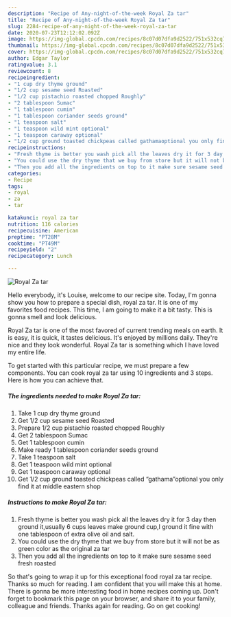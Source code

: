 ```yaml
---
description: "Recipe of Any-night-of-the-week Royal Za tar"
title: "Recipe of Any-night-of-the-week Royal Za tar"
slug: 2284-recipe-of-any-night-of-the-week-royal-za-tar
date: 2020-07-23T12:12:02.092Z
image: https://img-global.cpcdn.com/recipes/8c07d07dfa9d2522/751x532cq70/royal-za-tar-recipe-main-photo.jpg
thumbnail: https://img-global.cpcdn.com/recipes/8c07d07dfa9d2522/751x532cq70/royal-za-tar-recipe-main-photo.jpg
cover: https://img-global.cpcdn.com/recipes/8c07d07dfa9d2522/751x532cq70/royal-za-tar-recipe-main-photo.jpg
author: Edgar Taylor
ratingvalue: 3.1
reviewcount: 8
recipeingredient:
- "1 cup dry thyme ground"
- "1/2 cup sesame seed Roasted"
- "1/2 cup pistachio roasted chopped Roughly"
- "2 tablespoon Sumac"
- "1 tablespoon cumin"
- "1 tablespoon coriander seeds ground"
- "1 teaspoon salt"
- "1 teaspoon wild mint optional"
- "1 teaspoon caraway optional"
- "1/2 cup ground toasted chickpeas called gathamaoptional you only find it at middle eastern shop"
recipeinstructions:
- "Fresh thyme is better you wash pick all the leaves dry it for 3 day then ground it,usually 6 cups leaves make ground cup,I ground it fine with one tablespoon of extra olive oil and salt."
- "You could use the dry thyme that we buy from store but it will not be as green color as the original za tar"
- "Then you add all the ingredients on top to it make sure sesame seed fresh roasted"
categories:
- Recipe
tags:
- royal
- za
- tar

katakunci: royal za tar 
nutrition: 116 calories
recipecuisine: American
preptime: "PT28M"
cooktime: "PT49M"
recipeyield: "2"
recipecategory: Lunch

---
```



![Royal Za tar](https://img-global.cpcdn.com/recipes/8c07d07dfa9d2522/751x532cq70/royal-za-tar-recipe-main-photo.jpg)

Hello everybody, it's Louise, welcome to our recipe site. Today, I'm gonna show you how to prepare a special dish, royal za tar. It is one of my favorites food recipes. This time, I am going to make it a bit tasty. This is gonna smell and look delicious.



Royal Za tar is one of the most favored of current trending meals on earth. It is easy, it is quick, it tastes delicious. It's enjoyed by millions daily. They're nice and they look wonderful. Royal Za tar is something which I have loved my entire life.


To get started with this particular recipe, we must prepare a few components. You can cook royal za tar using 10 ingredients and 3 steps. Here is how you can achieve that.

<!--inarticleads1-->

##### The ingredients needed to make Royal Za tar:

1. Take 1 cup dry thyme ground
1. Get 1/2 cup sesame seed Roasted
1. Prepare 1/2 cup pistachio roasted chopped Roughly
1. Get 2 tablespoon Sumac
1. Get 1 tablespoon cumin
1. Make ready 1 tablespoon coriander seeds ground
1. Take 1 teaspoon salt
1. Get 1 teaspoon wild mint optional
1. Get 1 teaspoon caraway optional
1. Get 1/2 cup ground toasted chickpeas called “gathama”optional you only find it at middle eastern shop




<!--inarticleads2-->

##### Instructions to make Royal Za tar:

1. Fresh thyme is better you wash pick all the leaves dry it for 3 day then ground it,usually 6 cups leaves make ground cup,I ground it fine with one tablespoon of extra olive oil and salt.
1. You could use the dry thyme that we buy from store but it will not be as green color as the original za tar
1. Then you add all the ingredients on top to it make sure sesame seed fresh roasted




So that's going to wrap it up for this exceptional food royal za tar recipe. Thanks so much for reading. I am confident that you will make this at home. There is gonna be more interesting food in home recipes coming up. Don't forget to bookmark this page on your browser, and share it to your family, colleague and friends. Thanks again for reading. Go on get cooking!
